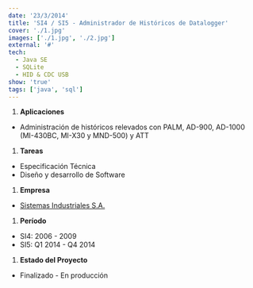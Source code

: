 ```yaml
---
date: '23/3/2014'
title: 'SI4 / SI5 - Administrador de Históricos de Datalogger'
cover: './1.jpg'
images: ['./1.jpg', './2.jpg']
external: '#'
tech:
  - Java SE
  - SQLite
  - HID & CDC USB
show: 'true'
tags: ['java', 'sql']
---
```


1. **Aplicaciones**
  + Administración de históricos relevados con PALM, AD-900, AD-1000 (MI-430BC, MI-X30 y MND-500) y ATT
1. **Tareas**
  + Especificación Técnica
  + Diseño y desarrollo de Software
1. **Empresa**
  + [Sistemas Industriales S.A.](http://www.sistemasindustriales.com)
1. **Período**
  + SI4: 2006 - 2009
  + SI5: Q1 2014 - Q4 2014
1. **Estado del Proyecto**
  + Finalizado - En producción
